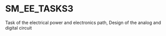 # SM_EE_TASKS3
Task of the electrical power and electronics path, Design of the analog and digital circuit
